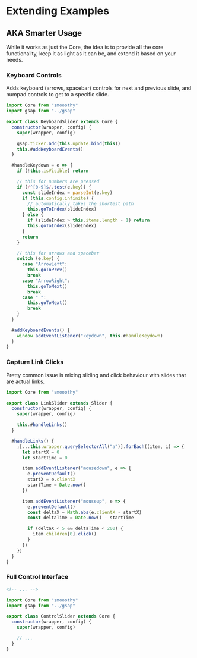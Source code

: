 # Extending Examples

## AKA Smarter Usage

While it works as just the Core, the idea is to provide all the core functionality, keep it as light as it can be, and extend it based on your needs.

### Keyboard Controls

Adds keyboard (arrows, spacebar) controls for next and previous slide, and numpad controls to get to a specific slide.

```js
import Core from "smooothy"
import gsap from "../gsap"

export class KeyboardSlider extends Core {
  constructor(wrapper, config) {
    super(wrapper, config)

    gsap.ticker.add(this.update.bind(this))
    this.#addKeyboardEvents()
  }

  #handleKeydown = e => {
    if (!this.isVisible) return

    // this for numbers are pressed
    if (/^[0-9]$/.test(e.key)) {
      const slideIndex = parseInt(e.key)
      if (this.config.infinite) {
        // automatically takes the shortest path
        this.goToIndex(slideIndex)
      } else {
        if (slideIndex > this.items.length - 1) return
        this.goToIndex(slideIndex)
      }
      return
    }

    // this for arrows and spacebar
    switch (e.key) {
      case "ArrowLeft":
        this.goToPrev()
        break
      case "ArrowRight":
        this.goToNext()
        break
      case " ":
        this.goToNext()
        break
    }
  }

  #addKeyboardEvents() {
    window.addEventListener("keydown", this.#handleKeydown)
  }
}
```

### Capture Link Clicks

Pretty common issue is mixing sliding and click behaviour with slides that are actual links.

```js
import Core from "smooothy"

export class LinkSlider extends Slider {
  constructor(wrapper, config) {
    super(wrapper, config)

    this.#handleLinks()
  }

  #handleLinks() {
    ;[...this.wrapper.querySelectorAll("a")].forEach((item, i) => {
      let startX = 0
      let startTime = 0

      item.addEventListener("mousedown", e => {
        e.preventDefault()
        startX = e.clientX
        startTime = Date.now()
      })

      item.addEventListener("mouseup", e => {
        e.preventDefault()
        const deltaX = Math.abs(e.clientX - startX)
        const deltaTime = Date.now() - startTime

        if (deltaX < 5 && deltaTime < 200) {
          item.children[0].click()
        }
      })
    })
  }
}
```

### Full Control Interface

```html
<!-- ... -->
```

```js
import Core from "smooothy"
import gsap from "../gsap"

export class ControlSlider extends Core {
  constructor(wrapper, config) {
    super(wrapper, config)

    // ...
  }
}
```
